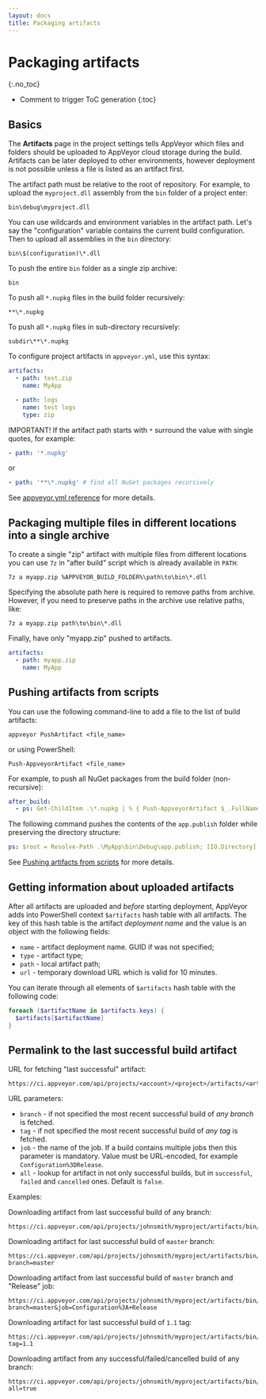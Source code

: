 ```yaml
---
layout: docs
title: Packaging artifacts
---
```


<!-- markdownlint-disable MD022 MD032 -->
# Packaging artifacts
{:.no_toc}

* Comment to trigger ToC generation
{:toc}
<!-- markdownlint-enable MD022 MD032 -->

## Basics

The **Artifacts** page in the project settings tells AppVeyor which files and folders should be uploaded to AppVeyor cloud storage during the build.  Artifacts can be later deployed to other environments, however deployment is not possible unless a file is listed as an artifact first.

The artifact path must be relative to the root of repository. For example, to upload the `myproject.dll` assembly from the `bin` folder of a project enter:

    bin\debug\myproject.dll

You can use wildcards and environment variables in the artifact path. Let's say the "configuration" variable contains the current build configuration. Then to upload all assemblies in the `bin` directory:

    bin\$(configuration)\*.dll

To push the entire `bin` folder as a single zip archive:

    bin

To push all `*.nupkg` files in the build folder recursively:

    **\*.nupkg

To push all `*.nupkg` files in sub-directory recursively:

    subdir\**\*.nupkg

To configure project artifacts in `appveyor.yml`, use this syntax:

```yaml
artifacts:
  - path: test.zip
    name: MyApp

  - path: logs
    name: test logs
    type: zip
```

IMPORTANT! If the artifact path starts with `*` surround the value with single quotes, for example:

```yaml
- path: '*.nupkg'
```

or

```yaml
- path: '**\*.nupkg' # find all NuGet packages recursively
```

See [appveyor.yml reference](/docs/appveyor-yml/) for more details.


## Packaging multiple files in different locations into a single archive

To create a single "zip" artifact with multiple files from different locations you can use `7z` in "after build" script which is already available in `PATH`:

    7z a myapp.zip %APPVEYOR_BUILD_FOLDER%\path\to\bin\*.dll

Specifying the absolute path here is required to remove paths from archive. However, if you need to preserve paths in the archive use relative paths, like:

    7z a myapp.zip path\to\bin\*.dll

Finally, have only "myapp.zip" pushed to artifacts.

```yaml
artifacts:
  - path: myapp.zip
    name: MyApp
```

## Pushing artifacts from scripts

You can use the following command-line to add a file to the list of build artifacts:

    appveyor PushArtifact <file_name>

or using PowerShell:

    Push-AppveyorArtifact <file_name>

For example, to push all NuGet packages from the build folder (non-recursive):

```yaml
after_build:
  - ps: Get-ChildItem .\*.nupkg | % { Push-AppveyorArtifact $_.FullName -FileName $_.Name }
```

The following command pushes the contents of the `app.publish` folder while preserving the directory structure:

```yaml
ps: $root = Resolve-Path .\MyApp\bin\Debug\app.publish; [IO.Directory]::GetFiles($root.Path, '*.*', 'AllDirectories') | % { Push-AppveyorArtifact $_ -FileName $_.Substring($root.Path.Length + 1) -DeploymentName to-publish }
```

See [Pushing artifacts from scripts](/docs/build-worker-api#push-artifact) for more details.

## Getting information about uploaded artifacts

After all artifacts are uploaded and *before* starting deployment, AppVeyor adds into PowerShell context `$artifacts` hash table with all artifacts. The key of this hash table is the artifact *deployment name* and the value is an object with the following fields:

* `name` - artifact deployment name. GUID if was not specified;
* `type` - artifact type;
* `path` - local artifact path;
* `url` - temporary download URL which is valid for 10 minutes.

You can iterate through all elements of `$artifacts` hash table with the following code:

```powershell
foreach ($artifactName in $artifacts.keys) {
  $artifacts[$artifactName]
}
```

## Permalink to the last successful build artifact

URL for fetching "last successful" artifact:

    https://ci.appveyor.com/api/projects/<account>/<project>/artifacts/<artifact_file_path>

URL parameters:

* `branch` - if not specified the most recent successful build of *any branch* is fetched.
* `tag` - if not specified the most recent successful build of *any tag* is fetched.
* `job` - the name of the job. If a build contains multiple jobs then this parameter is mandatory. Value must be URL-encoded, for example `Configuration%3DRelease`.
* `all` - lookup for artifact in not only successful builds, but in `successful`, `failed` and `cancelled` ones. Default is `false`.

Examples:

Downloading artifact from last successful build of any branch:

    https://ci.appveyor.com/api/projects/johnsmith/myproject/artifacts/bin/debug.zip

Downloading artifact for last successful build of `master` branch:

    https://ci.appveyor.com/api/projects/johnsmith/myproject/artifacts/bin/debug.zip?branch=master

Downloading artifact from last successful build of `master` branch and "Release" job:

    https://ci.appveyor.com/api/projects/johnsmith/myproject/artifacts/bin/debug.zip?branch=master&job=Configuration%3A+Release

Downloading artifact for last successful build of `1.1` tag:

    https://ci.appveyor.com/api/projects/johnsmith/myproject/artifacts/bin/debug.zip?tag=1.1

Downloading artifact from any successful/failed/cancelled build of any branch:

    https://ci.appveyor.com/api/projects/johnsmith/myproject/artifacts/bin/debug.zip?all=true
